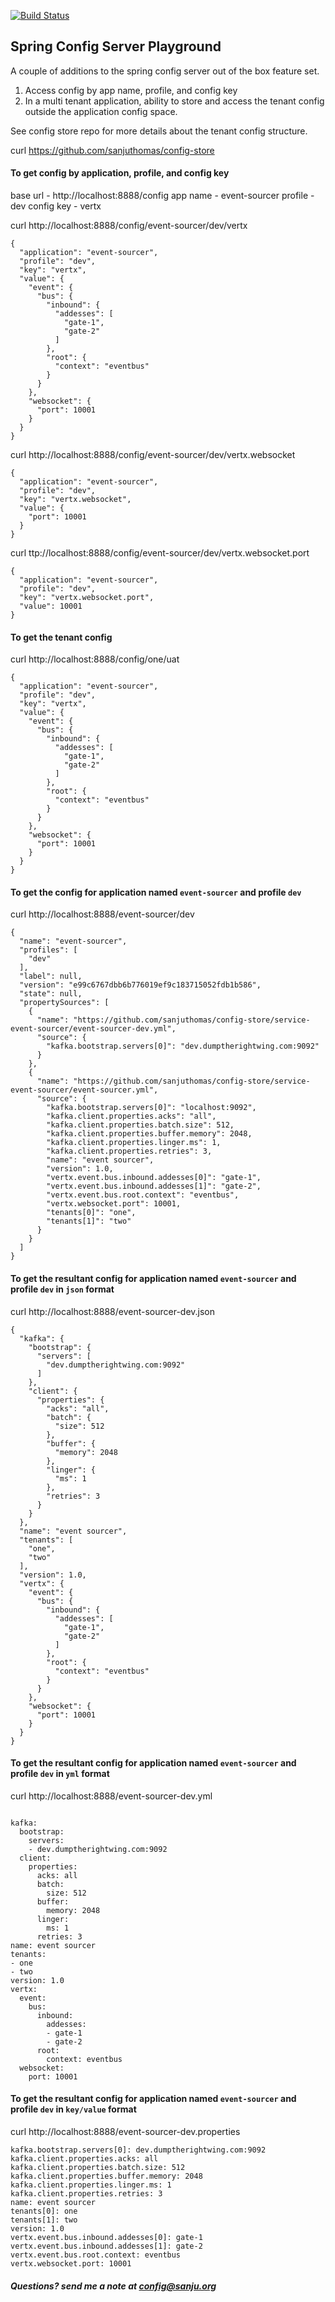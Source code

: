 [![Build Status](https://travis-ci.com/sanjuthomas/config-server.svg?branch=master)](https://travis-ci.com/sanjuthomas/config-server)

## Spring Config Server Playground

A couple of additions to the spring config server out of the box feature set.

1. Access config by app name, profile, and config key
2. In a multi tenant application, ability to store and access the tenant config outside the application config space.

See config store repo for more details about the tenant config structure.

curl https://github.com/sanjuthomas/config-store

#### To get config by application, profile, and config key

base url - http://localhost:8888/config
app name - event-sourcer
profile - dev
config key - vertx
 
curl http://localhost:8888/config/event-sourcer/dev/vertx

```
{
  "application": "event-sourcer",
  "profile": "dev",
  "key": "vertx",
  "value": {
    "event": {
      "bus": {
        "inbound": {
          "addesses": [
            "gate-1",
            "gate-2"
          ]
        },
        "root": {
          "context": "eventbus"
        }
      }
    },
    "websocket": {
      "port": 10001
    }
  }
}
```

curl http://localhost:8888/config/event-sourcer/dev/vertx.websocket

```
{
  "application": "event-sourcer",
  "profile": "dev",
  "key": "vertx.websocket",
  "value": {
    "port": 10001
  }
}

```

curl ttp://localhost:8888/config/event-sourcer/dev/vertx.websocket.port

```
{
  "application": "event-sourcer",
  "profile": "dev",
  "key": "vertx.websocket.port",
  "value": 10001
}

```

#### To get the tenant config

curl http://localhost:8888/config/one/uat

```
{
  "application": "event-sourcer",
  "profile": "dev",
  "key": "vertx",
  "value": {
    "event": {
      "bus": {
        "inbound": {
          "addesses": [
            "gate-1",
            "gate-2"
          ]
        },
        "root": {
          "context": "eventbus"
        }
      }
    },
    "websocket": {
      "port": 10001
    }
  }
}
```

#### To get the config for application named ```event-sourcer``` and profile ```dev```

curl http://localhost:8888/event-sourcer/dev

```
{
  "name": "event-sourcer",
  "profiles": [
    "dev"
  ],
  "label": null,
  "version": "e99c6767dbb6b776019ef9c183715052fdb1b586",
  "state": null,
  "propertySources": [
    {
      "name": "https://github.com/sanjuthomas/config-store/service-event-sourcer/event-sourcer-dev.yml",
      "source": {
        "kafka.bootstrap.servers[0]": "dev.dumptherightwing.com:9092"
      }
    },
    {
      "name": "https://github.com/sanjuthomas/config-store/service-event-sourcer/event-sourcer.yml",
      "source": {
        "kafka.bootstrap.servers[0]": "localhost:9092",
        "kafka.client.properties.acks": "all",
        "kafka.client.properties.batch.size": 512,
        "kafka.client.properties.buffer.memory": 2048,
        "kafka.client.properties.linger.ms": 1,
        "kafka.client.properties.retries": 3,
        "name": "event sourcer",
        "version": 1.0,
        "vertx.event.bus.inbound.addesses[0]": "gate-1",
        "vertx.event.bus.inbound.addesses[1]": "gate-2",
        "vertx.event.bus.root.context": "eventbus",
        "vertx.websocket.port": 10001,
        "tenants[0]": "one",
        "tenants[1]": "two"
      }
    }
  ]
}

```

#### To get the resultant config for application named ```event-sourcer``` and profile ```dev``` in ```json``` format

curl http://localhost:8888/event-sourcer-dev.json

```
{
  "kafka": {
    "bootstrap": {
      "servers": [
        "dev.dumptherightwing.com:9092"
      ]
    },
    "client": {
      "properties": {
        "acks": "all",
        "batch": {
          "size": 512
        },
        "buffer": {
          "memory": 2048
        },
        "linger": {
          "ms": 1
        },
        "retries": 3
      }
    }
  },
  "name": "event sourcer",
  "tenants": [
    "one",
    "two"
  ],
  "version": 1.0,
  "vertx": {
    "event": {
      "bus": {
        "inbound": {
          "addesses": [
            "gate-1",
            "gate-2"
          ]
        },
        "root": {
          "context": "eventbus"
        }
      }
    },
    "websocket": {
      "port": 10001
    }
  }
}

```

#### To get the resultant config for application named ```event-sourcer``` and profile ```dev``` in ```yml``` format

curl http://localhost:8888/event-sourcer-dev.yml

```

kafka:
  bootstrap:
    servers:
    - dev.dumptherightwing.com:9092
  client:
    properties:
      acks: all
      batch:
        size: 512
      buffer:
        memory: 2048
      linger:
        ms: 1
      retries: 3
name: event sourcer
tenants:
- one
- two
version: 1.0
vertx:
  event:
    bus:
      inbound:
        addesses:
        - gate-1
        - gate-2
      root:
        context: eventbus
  websocket:
    port: 10001

```

#### To get the resultant config for application named ```event-sourcer``` and profile ```dev``` in ```key/value``` format

curl http://localhost:8888/event-sourcer-dev.properties

```
kafka.bootstrap.servers[0]: dev.dumptherightwing.com:9092
kafka.client.properties.acks: all
kafka.client.properties.batch.size: 512
kafka.client.properties.buffer.memory: 2048
kafka.client.properties.linger.ms: 1
kafka.client.properties.retries: 3
name: event sourcer
tenants[0]: one
tenants[1]: two
version: 1.0
vertx.event.bus.inbound.addesses[0]: gate-1
vertx.event.bus.inbound.addesses[1]: gate-2
vertx.event.bus.root.context: eventbus
vertx.websocket.port: 10001

```

##### Questions? send me a note at config@sanju.org